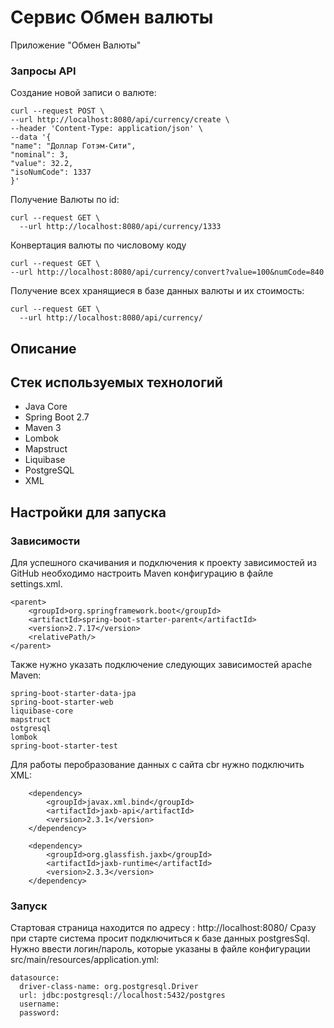 # Сервис Обмен валюты

Приложение "Обмен Валюты" 

### Запросы API

Создание новой записи о валюте:

    curl --request POST \
    --url http://localhost:8080/api/currency/create \
    --header 'Content-Type: application/json' \
    --data '{
    "name": "Доллар Готэм-Сити",
    "nominal": 3,
    "value": 32.2,
    "isoNumCode": 1337
    }'

Получение Валюты по id:

    curl --request GET \
      --url http://localhost:8080/api/currency/1333

Конвертация валюты по числовому коду

    curl --request GET \
    --url http://localhost:8080/api/currency/convert?value=100&numCode=840

Получение всеx хранящиеся в базе данных валюты и их стоимость:

    curl --request GET \
      --url http://localhost:8080/api/currency/


## Описание

## Стек используемых технологий
- Java Core
- Spring Boot 2.7
- Maven 3
- Lombok
- Mapstruct
- Liquibase
- PostgreSQL
- XML

## Настройки для запуска

### Зависимости

Для успешного скачивания и подключения к проекту зависимостей из GitHub необходимо настроить Maven конфигурацию в файле settings.xml.

    <parent>
		<groupId>org.springframework.boot</groupId>
		<artifactId>spring-boot-starter-parent</artifactId>
		<version>2.7.17</version>
		<relativePath/> 
	</parent>

Также нужно указать подключение следующих зависимостей apache Maven:
 
    spring-boot-starter-data-jpa
    spring-boot-starter-web
    liquibase-core
    mapstruct
    ostgresql
    lombok
    spring-boot-starter-test

Для работы перобразование данных с сайта cbr нужно подключить XML:

        <dependency>
			<groupId>javax.xml.bind</groupId>
			<artifactId>jaxb-api</artifactId>
			<version>2.3.1</version>
		</dependency>

		<dependency>
			<groupId>org.glassfish.jaxb</groupId>
			<artifactId>jaxb-runtime</artifactId>
			<version>2.3.3</version>
		</dependency>

### Запуск

Стартовая страница находится по адресу : http://localhost:8080/ Сразу при старте система просит подключиться к базе данных postgresSql. Нужно ввести логин/пароль, которые указаны в файле конфигурации src/main/resources/application.yml:

    datasource:
      driver-class-name: org.postgresql.Driver
      url: jdbc:postgresql://localhost:5432/postgres
      username: 
      password: 
